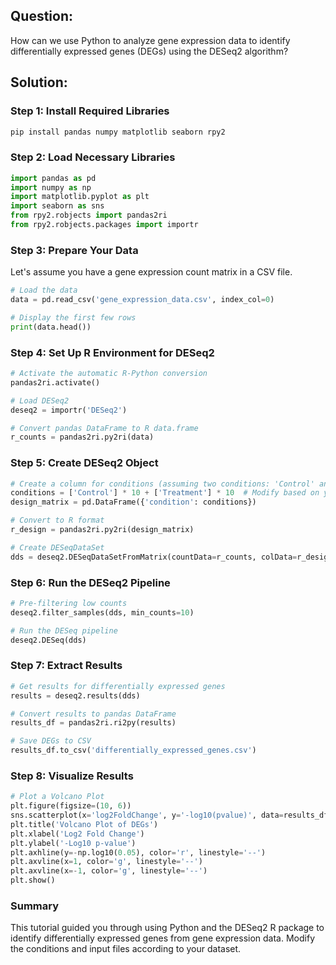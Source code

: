## Question: 
How can we use Python to analyze gene expression data to identify differentially expressed genes (DEGs) using the DESeq2 algorithm?

## Solution: 

### Step 1: Install Required Libraries

```bash
pip install pandas numpy matplotlib seaborn rpy2
```

### Step 2: Load Necessary Libraries

```python
import pandas as pd
import numpy as np
import matplotlib.pyplot as plt
import seaborn as sns
from rpy2.robjects import pandas2ri
from rpy2.robjects.packages import importr
```

### Step 3: Prepare Your Data

Let's assume you have a gene expression count matrix in a CSV file.

```python
# Load the data
data = pd.read_csv('gene_expression_data.csv', index_col=0)

# Display the first few rows
print(data.head())
```

### Step 4: Set Up R Environment for DESeq2

```python
# Activate the automatic R-Python conversion
pandas2ri.activate()

# Load DESeq2
deseq2 = importr('DESeq2')

# Convert pandas DataFrame to R data.frame
r_counts = pandas2ri.py2ri(data)
```

### Step 5: Create DESeq2 Object

```python
# Create a column for conditions (assuming two conditions: 'Control' and 'Treatment')
conditions = ['Control'] * 10 + ['Treatment'] * 10  # Modify based on your input
design_matrix = pd.DataFrame({'condition': conditions})

# Convert to R format
r_design = pandas2ri.py2ri(design_matrix)

# Create DESeqDataSet
dds = deseq2.DESeqDataSetFromMatrix(countData=r_counts, colData=r_design, design='~ condition')
```

### Step 6: Run the DESeq2 Pipeline

```python
# Pre-filtering low counts
deseq2.filter_samples(dds, min_counts=10)

# Run the DESeq pipeline
deseq2.DESeq(dds)
```

### Step 7: Extract Results

```python
# Get results for differentially expressed genes
results = deseq2.results(dds)

# Convert results to pandas DataFrame
results_df = pandas2ri.ri2py(results)

# Save DEGs to CSV
results_df.to_csv('differentially_expressed_genes.csv')
```

### Step 8: Visualize Results

```python
# Plot a Volcano Plot
plt.figure(figsize=(10, 6))
sns.scatterplot(x='log2FoldChange', y='-log10(pvalue)', data=results_df)
plt.title('Volcano Plot of DEGs')
plt.xlabel('Log2 Fold Change')
plt.ylabel('-Log10 p-value')
plt.axhline(y=-np.log10(0.05), color='r', linestyle='--')
plt.axvline(x=1, color='g', linestyle='--')
plt.axvline(x=-1, color='g', linestyle='--')
plt.show()
```

### Summary

This tutorial guided you through using Python and the DESeq2 R package to identify differentially expressed genes from gene expression data. Modify the conditions and input files according to your dataset.